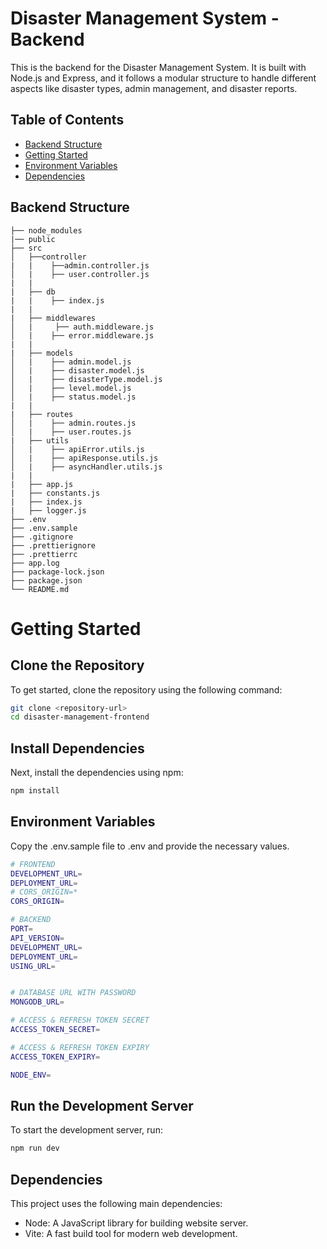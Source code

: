 # Disaster Management System - Backend

This is the backend for the Disaster Management System. It is built with Node.js and Express, and it follows a modular structure to handle different aspects like disaster types, admin management, and disaster reports.

## Table of Contents

- [Backend Structure](#backend-structure)
- [Getting Started](#getting-started)
- [Environment Variables](#environment-variables)
- [Dependencies](#dependencies)

## Backend Structure

```plaintext
├── node_modules
|── public
├── src
│   ├──controller
|   |    ├──admin.controller.js
│   |    ├── user.controller.js
|   |
|   ├── db
|   |    ├── index.js
|   |
|   ├── middlewares
│   |     ├── auth.middleware.js
│   |    ├── error.middleware.js
|   |
|   ├── models
│   |    ├── admin.model.js
│   |    ├── disaster.model.js
│   |    ├── disasterType.model.js
│   |    ├── level.model.js
│   |    ├── status.model.js
|   |
|   ├── routes
│   |    ├── admin.routes.js
│   |    ├── user.routes.js
|   ├── utils
│   |    ├── apiError.utils.js
│   |    ├── apiResponse.utils.js
│   |    ├── asyncHandler.utils.js
|   |
|   ├── app.js
|   ├── constants.js
|   ├── index.js
|   ├── logger.js
├── .env
├── .env.sample
├── .gitignore
├── .prettierignore
├── .prettierrc
├── app.log
├── package-lock.json
├── package.json
└── README.md
```

# Getting Started

## Clone the Repository

To get started, clone the repository using the following command:

```bash
git clone <repository-url>
cd disaster-management-frontend
```

## Install Dependencies

Next, install the dependencies using npm:

```bash
npm install
```

## Environment Variables

Copy the .env.sample file to .env and provide the necessary values.

```bash
# FRONTEND
DEVELOPMENT_URL=
DEPLOYMENT_URL=
# CORS_ORIGIN=*
CORS_ORIGIN=

# BACKEND
PORT=
API_VERSION=
DEVELOPMENT_URL=
DEPLOYMENT_URL=
USING_URL=


# DATABASE URL WITH PASSWORD
MONGODB_URL=

# ACCESS & REFRESH TOKEN SECRET
ACCESS_TOKEN_SECRET=

# ACCESS & REFRESH TOKEN EXPIRY
ACCESS_TOKEN_EXPIRY=

NODE_ENV=
```

## Run the Development Server

To start the development server, run:

```bash
npm run dev
```

## Dependencies

This project uses the following main dependencies:

- Node: A JavaScript library for building website server.
- Vite: A fast build tool for modern web development.
